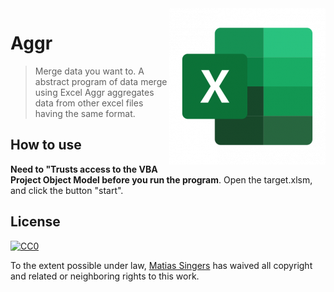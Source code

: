 <img src="src/icon-excel-png-7.png" align="right">

# Aggr
> Merge data you want to.
A abstract program of data merge using Excel
Aggr aggregates data from other excel files having the same format.

## How to use
**Need to "Trusts access to the VBA Project Object Model before you run the program**.
Open the target.xlsm, and click the button "start".

## License

[![CC0](https://licensebuttons.net/p/zero/1.0/88x31.png)](https://creativecommons.org/publicdomain/zero/1.0/)

To the extent possible under law, [Matias Singers](http://mts.io) has waived all copyright and related or neighboring rights to this work.